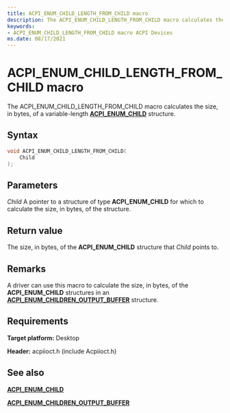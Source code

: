 ```yaml
---
title: ACPI_ENUM_CHILD_LENGTH_FROM_CHILD macro
description: The ACPI_ENUM_CHILD_LENGTH_FROM_CHILD macro calculates the size, in bytes, of a variable-length ACPI_ENUM_CHILD structure.
keywords: 
- ACPI_ENUM_CHILD_LENGTH_FROM_CHILD macro ACPI Devices
ms.date: 08/17/2021
---
```


# ACPI_ENUM_CHILD_LENGTH_FROM_CHILD macro

The ACPI_ENUM_CHILD_LENGTH_FROM_CHILD macro calculates the size, in bytes, of a variable-length [**ACPI_ENUM_CHILD**](/windows-hardware/drivers/ddi/acpiioct/ns-acpiioct-_acpi_enum_child) structure.

## Syntax

```cpp
void ACPI_ENUM_CHILD_LENGTH_FROM_CHILD(
    Child
);
```

## Parameters

*Child*
A pointer to a structure of type **ACPI_ENUM_CHILD** for which to calculate the size, in bytes, of the structure.

## Return value

The size, in bytes, of the **ACPI_ENUM_CHILD** structure that *Child* points to.

## Remarks

A driver can use this macro to calculate the size, in bytes, of the **ACPI_ENUM_CHILD** structures in an [**ACPI_ENUM_CHILDREN_OUTPUT_BUFFER**](/windows-hardware/drivers/ddi/acpiioct/ns-acpiioct-_acpi_enum_children_output_buffer) structure.

## Requirements

**Target platform:** Desktop

**Header:** acpiioct.h (include Acpiioct.h)

## See also

[**ACPI_ENUM_CHILD**](/windows-hardware/drivers/ddi/acpiioct/ns-acpiioct-_acpi_enum_child)

[**ACPI_ENUM_CHILDREN_OUTPUT_BUFFER**](/windows-hardware/drivers/ddi/acpiioct/ns-acpiioct-_acpi_enum_children_output_buffer)
